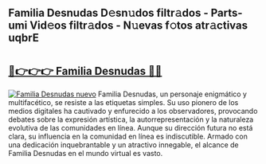 ## Familia Desnudas D𝚎sn𝚞dos filtr𝚊dos - Parts-umi Vid𝚎os filtr𝚊dos - N𝚞evas f𝚘tos atr𝚊ctivas uqbrE

# <h2><a href="http://mb4bf8.tromn.icu/?c=Familia+Desnudas">🔗👉👉👉 Familia Desnudas 🔗🔗</a></h2>

[![Familia Desnudas nuevo](https://i.imgur.com/pEAQMta.gif)](http://mb4bf8.tromn.icu/?c=Familia+Desnudas)
Familia Desnudas, un personaje enigmático y multifacético, se resiste a las etiquetas simples. Su uso pionero de los medios digitales ha cautivado y enfurecido a los observadores, provocando debates sobre la expresión artística, la autorrepresentación y la naturaleza evolutiva de las comunidades en línea. Aunque su dirección futura no está clara, su influencia en la comunidad en línea es indiscutible. Armado con una dedicación inquebrantable y un atractivo innegable, el alcance de Familia Desnudas en el mundo virtual es vasto.
